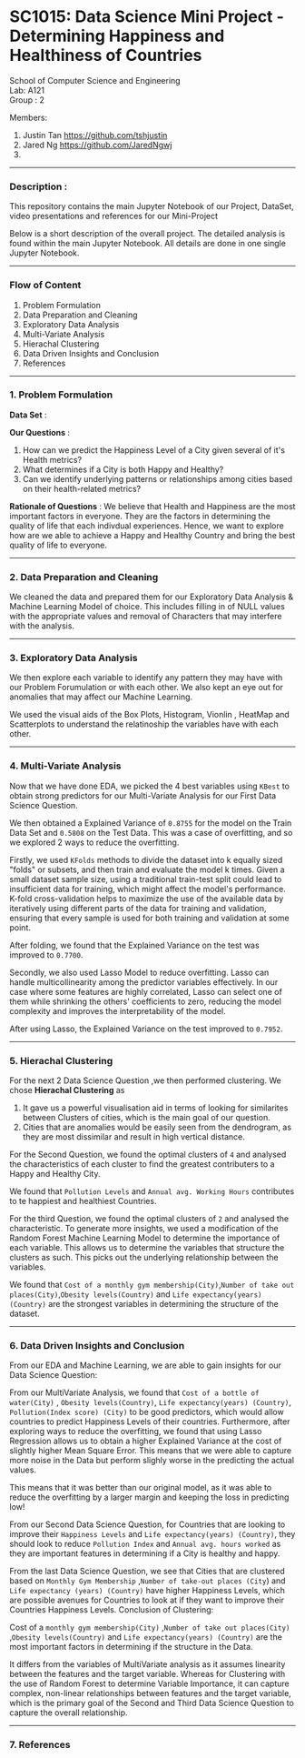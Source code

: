 # SC1015: Data Science Mini Project - Determining Happiness and Healthiness of Countries
School of Computer Science and Engineering \
Lab: A121 \
Group : 2

Members: 
1. Justin Tan https://github.com/tshjustin
2. Jared Ng https://github.com/JaredNgwj
3. 

--- 

### Description : 

This repository contains the main Jupyter Notebook of our Project, DataSet, video presentations and references for our Mini-Project 

Below is a short description of the overall project. The detailed analysis is found within the main Jupyter Notebook. All details are done in one single Jupyter Notebook.

---

### Flow of Content

1. Problem Formulation
2. Data Preparation and Cleaning
3. Exploratory Data Analysis
4. Multi-Variate Analysis
5. Hierachal Clustering
6. Data Driven Insights and Conclusion
7. References

---
### 1. Problem Formulation

**Data Set** : 

**Our Questions** : 
1. How can we predict the Happiness Level of a City given several of it's Health metrics? 
2. What determines if a City is both Happy and Healthy?
3. Can we identify underlying patterns or relationships among cities based on their health-related metrics?

**Rationale of Questions** : We believe that Health and Happiness are the most important factors in everyone. They are the factors in determining the quality of life that each indivdual experiences. Hence, we want to explore how are we able to achieve a Happy and Healthy Country and bring the best quality of life to everyone.

--- 

### 2. Data Preparation and Cleaning

We cleaned the data and prepared them for our Exploratory Data Analysis & Machine Learning Model of choice. This includes filling in of NULL values with the appropriate values and removal of Characters that may interfere with the analysis. 

---


### 3. Exploratory Data Analysis

We then explore each variable to identify any pattern they may have with our Problem Forumulation or with each other. We also kept an eye out for anomalies that may affect our Machine Learning. 

We used the visual aids of the Box Plots, Histogram, Vionlin , HeatMap and Scatterplots to understand the relatinoship the variables have with each other. 

--- 

### 4. Multi-Variate Analysis

Now that we have done EDA, we picked the 4 best variables using `KBest` to obtain strong predictors for our Multi-Variate Analysis for our First Data Science Question. 

We then obtained a Explained Variance of `0.8755` for the model on the Train Data Set and `0.5808` on the Test Data. This was a case of overfitting, and so we explored 2 ways to reduce the overfitting.


Firstly, we used `KFolds` methods to divide the dataset into k equally sized "folds" or subsets, and then train and evaluate the model k times. Given a small dataset sample size, using a traditional train-test split could lead to insufficient data for training, which might affect the model's performance. K-fold cross-validation helps to maximize the use of the available data by iteratively using different parts of the data for training and validation, ensuring that every sample is used for both training and validation at some point.

After folding, we found that the Explained Variance on the test was improved to `0.7700`. 

Secondly, we also used Lasso Model to reduce overfitting. Lasso can handle multicollinearity among the predictor variables effectively. In our case where some features are highly correlated, Lasso can select one of them while shrinking the others' coefficients to zero, reducing the model complexity and improves the interpretability of the model.

After using Lasso, the Explained Variance on the test improved to `0.7952`.

---

### 5. Hierachal Clustering 

For the next 2 Data Science Question ,we then performed clustering. We chose  **Hierachal Clustering** as 

1. It gave us a powerful visualisation aid in terms of looking for similarites between Clusters of cities, which is the main goal of our question.
2. Cities that are anomalies would be easily seen from the dendrogram, as they are most dissimilar and result in high vertical distance. 

For the Second Question, we found the optimal clusters of `4` and analysed the characteristics of each cluster to find the greatest contributers to a Happy and Healthy City. 

We found that `Pollution Levels` and `Annual avg. Working Hours` contributes to te happiest and healthiest Countries.


For the third Question, we found the optimal clusters of `2` and analysed the characteristic. To generate more insights, we used a modification of the Random Forest Machine Learning Model to determine the importance of each variable. This allows us to determine the variables that structure the clusters as such. This picks out the underlying relationship between the variables. 

We found that  `Cost of a monthly gym membership(City)`,`Number of take out places(City)`,`Obesity levels(Country)` and `Life expectancy(years) (Country)` are the strongest variables in determining the structure of the dataset. 

---

### 6. Data Driven Insights and Conclusion

From our EDA and Machine Learning, we are able to gain insights for our Data Science Question:

From our MultiVariate Analysis, we found that `Cost of a bottle of water(City)` , `Obesity levels(Country)`, `Life expectancy(years) (Country)`, `Pollution(Index score) (City)` to be good predictors, which would allow countries to predict Happiness Levels of their countries.
Furthermore, after exploring ways to reduce the overfitting, we found that using Lasso Regression allows us to obtain a higher Explained Variance at the cost of slightly higher Mean Square Error. This means that we were able to capture more noise in the Data but perform slighly worse in the predicting the actual values.

This means that it was better than our original model, as it was able to reduce the overfitting by a larger margin and keeping the loss in predicting low!

From our Second Data Science Question, for Countries that are looking to improve their `Happiness Levels` and `Life expectancy(years) (Country)`, they should look to reduce `Pollution Index` and `Annual avg. hours worked` as they are important features in determining if a City is healthy and happy.

From the last Data Science Question, we see that Cities that are clustered based on `Monthly Gym Membership` ,`Number of take-out places (City`) and `Life expectancy (years) (Country)` have higher Happiness Levels, which are possible avenues for Countries to look at if they want to improve their Countries Happiness Levels.
Conclusion of Clustering:

Cost of a `monthly gym membership(City)` ,`Number of take out places(City)` ,`Obesity levels(Country)` and `Life expectancy(years) (Country)` are the most important factors in determining if the structure in the Data.

It differs from the variables of MultiVariate analysis as it assumes linearity between the features and the target variable. Whereas for Clustering with the use of Random Forest to determine Variable Importance, it can capture complex, non-linear relationships between features and the target variable, which is the primary goal of the Second and Third Data Science Question to capture the overall relationship.

---

### 7. References 
